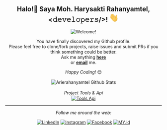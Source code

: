 <div align="center">
<h2> Halo!👋  Saya Moh. Harysakti Rahanyamtel, <𝚍𝚎𝚟𝚎𝚕𝚘𝚙𝚎𝚛𝚜/>! <img src="https://github.com/ABSphreak/ABSphreak/blob/master/gifs/Hi.gif" width="30"></h2>
</div>

<div align="center" width="50">

<img src="https://i.imgur.com/dTYwdG1.gif" alt="Welcome!" width="300"/>

</div>

<div align="center">

You have finally discovered my Github profile. <br>
Please feel free to clone/fork projects, raise issues and submit PRs if you think something could be better. <br>
Ask me anything <a href="https://github.com/ABSphreak/ABSphreak/issues/new"><b>here</b></a><br>
or <a href="mailto:absphreak@outlook.com"><b>email</b></a> me.

<i>Happy Coding!</i> 😊

</div>

<div align="center">

<img align="center" src="https://github-readme-stats.vercel.app/api?username=arierahanyamtel&include_all_commits=true&count_private=true&show_icons=true&line_height=20&title_color=7A7ADB&icon_color=2234AE&text_color=D3D3D3&bg_color=0,000000,130F40" alt="Arierahanyamtel Github Stats">

</br>
</br>
<i>Project Tools & Api</i><br>
<a href="https://api.akuari.my.id"><img align="center" width="300px" src="https://firebasestorage.googleapis.com/v0/b/shortner-e4452.appspot.com/o/logoakuaritools.svg?alt=media&token=4f4f3b4e-d395-4a4e-be14-4d3e7099690d" alt="Tools Api"></a>

---

<i>Follow me around the web:</i><br>

<a href="https://www.linkedin.com/in/absphreak" target="_blank"><img src="https://img.shields.io/badge/LinkedIn-%230077B5.svg?&style=flat-square&logo=linkedin&logoColor=white" alt="LinkedIn"></a>
<a href="https://www.instagram.com/arierahanyamtel" target="_blank"><img src="https://img.shields.io/badge/arierahanyamtel-instagram-red?&style=flat-square&logo=instagram&logoColor=white" alt="instagram"></a>
<a href="https://facebook.com/muh.sakty" target="_blank"><img src="https://img.shields.io/badge/muh.sakty-facebook-blue?&style=flat-square&logo=facebook&logoColor=white" alt="Facebook"></a>
<a href="https://akuari.my.id" target="_blank"><img src="https://img.shields.io/badge/My%20Web-%230A0A0A.svg?&style=flat-square" alt="MY.id"></a>

</div>
